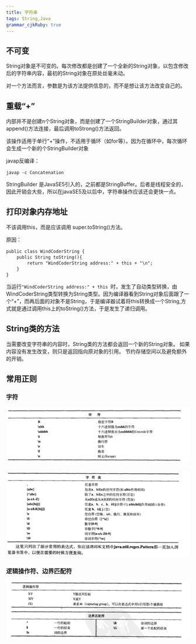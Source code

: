 ```yaml
---
title: 字符串
tags: String,Java
grammar_cjkRuby: true
---
```

## 不可变

String对象是不可变的。每次修改都是创建了一个全新的String对象，以包含修改后的字符串内容，最初的String对象在原处丝毫未动。

对一个方法而言，参数是为该方法提供信息的，而不是想让该方法改变自己的。

## 重载“+”

内部并不是创建n个String对象，而是创建了一个StringBuilder对象，通过其append()方法连接，最后调用toStrong()方法返回。

该操作适用于单行“+”操作，不适用于循环（如for等）。因为在循环中，每次循环会生成一个新的个StringBuilder对象

javap反编译：
```
javap -c Concatenation
```

StringBuilder 是JavaSE5引入的，之前都是StringBuffer。后者是线程安全的，因此开销会大些，所以在javaSE5及以后中，字符串操作应该还会更快一点。

## 打印对象内存地址

不该调用this，而是应该调用 super.toString()方法。

原因：
```
public class WindCoderString {
	public String toString(){
		return "WindCoderString address:" + this + "\n";
	}
}
```
当运行```"WindCoderString address:" + this ```时，发生了自动类型转换，由WindCoderString类型转换为String类型。因为编译器看到String对象后面跟了一个“+”，而再后面的对象不是String，于是编译器试着将this转换成一个String,方式就是通过调用this上的toString()方法，于是发生了递归调用。

## String类的方法
当需要改变字符串的内容时，String类的方法都会返回一个新的String对象。
如果内容没有发生改变，则只是返回指向原对象的引用。
节约存储空间以及避免额外的开销。

## 常用正则
### 字符
![enter description here](./images/1528452385661.png)

### 
![enter description here](./images/1528452428849.png)

### 逻辑操作符、边界匹配符
![enter description here](./images/1528452451728.png)